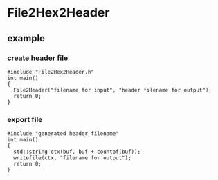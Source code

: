 # File2Hex2Header

## example

### create header file
```
#include "File2Hex2Header.h"
int main()
{
  File2Header("filename for input", "header filename for output");
  return 0;
}
```

### export file
```
#include "generated header filename"
int main()
{
  std::string ctx(buf, buf + countof(buf));
  writefile(ctx, "filename for output");
  return 0;
}
```
	
